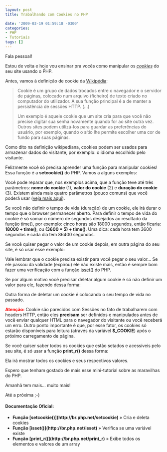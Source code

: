 ```yaml
---
layout: post
title: Trabalhando com Cookies no PHP

date: '2009-03-19 01:59:18 -0300'
categories:
- PHP
- Tutoriais
tags: []
---
```

Fala pessoal!

Estou de volta e hoje vou ensinar pra vocês como manipular os <abbr title="Cookie é um grupo de dados trocados entre o navegador e o servidor de páginas, colocado num arquivo (ficheiro) de texto criado no computador do utilizador."><em>cookies</em></abbr> do seu site usando o PHP.

Antes, vamos à definição de cookie da [Wikipédia](http://pt.wikipedia.org/wiki/Cookies):

<blockquote>Cookie é um grupo de dados trocados entre o navegador e o servidor de páginas, colocado num arquivo (ficheiro) de texto criado no computador do utilizador. A sua função principal é a de manter a persistência de sessões HTTP. (...)

Um exemplo é aquele cookie que um site cria para que você não precise digitar sua senha novamente quando for ao site outra vez. Outros sites podem utilizá-los para guardar as preferências do usuário, por exemplo, quando o sítio lhe permite escolher uma cor de fundo para suas páginas.
</blockquote>
Como dito na definição wikipediana, cookies podem ser usados para armazenar dados do visitante, por exemplo: o idioma escolhido pelo visitante.

Felizmente você só precisa aprender uma função para manipular cookies! Essa função é a <strong>setcookie()</strong> do PHP. Vamos a alguns exemplos:


<div data-gist-id="141be7b8c4c700174c9a" data-gist-show-loading="false"></div>

Você pode reparar que, nos exemplos acima, que a função teve até três parâmetros: <strong>nome do cookie</strong> (1), <strong>valor do cookie</strong> (2) e <strong>duração do cookie</strong> (3). Existem ainda mais quatro parâmetros (pouco comuns) que você poderá usar ([veja mais aqui](http://us.php.net/setcookie)).

Se você não definir o tempo de vida (duração) de um cookie, ele irá durar o tempo que o browser permanecer aberto. Para definir o tempo de vida do cookie é só somar o número de segundos desejados ao resultado da função time(), por exemplo: cinco horas são 18000 segundos, então ficaria: <strong>18000 + time()</strong>, ou <strong>(3600 * 5) + time()</strong>. Uma dica: cada hora tem 3600 segundos e cada dia tem 86400 segundos.

Se você quiser pegar o valor de um cookie depois, em outra página do seu site, é só usar esse exemplo:


<div data-gist-id="fb9f568c2586c3bfd11e" data-gist-show-loading="false"></div>

Vale lembrar que o cookie precisa existir para você pegar o seu valor... Se ele passou da validade (expirou) ele não existe mais, então é sempre bom fazer uma verificação com a função [isset()](http://br2.php.net/manual/pt_BR/function.isset.php) do PHP.

Se por algum motivo você precisar deletar algum cookie é só não definir um valor para ele, fazendo dessa forma:


<div data-gist-id="1be3a6e2cdba5e3f969d" data-gist-show-loading="false"></div>

Outra forma de deletar um cookie é colocando o seu tempo de vida no passado.

<span style="color: #ff0000;"><strong>Atenção:</strong></span> Cookie são parecidos com Sessões no fato de trabalharem com headers HTTP, então eles <strong>precisam</strong> ser definidos e manipulados antes de você enviar qualquer HTML para o navegador do visitante ou você receberá um erro. Outro ponto importante é que, por esse fator, os cookies só estarão disponíveis para leitura (através da variável <strong>$_COOKIE</strong>) após o próximo carregamento de página.

Se você quiser saber todos os cookies que estão setados e acessíveis pelo seu site, é só usar a função<strong> print_r()</strong> dessa forma:


<div data-gist-id="1b9bf5e5b1883b4372f7" data-gist-show-loading="false"></div>

Ela irá mostrar todos os cookies e seus respectivos valores.

Espero que tenham gostado de mais esse mini-tutorial sobre as maravilhas do PHP.

Amanhã tem mais... muito mais!

Até a próxima ;-)

#### Documentação Oficial:
<ul>
<li><strong>Função [setcookie()](http://br.php.net/setcookie)</strong> » Cria e deleta cookies</li>
<li><strong>Função [isset()](http://br.php.net/isset)</strong> » Verifica se uma variável existe</li>
<li><strong>Função [print_r()](http://br.php.net/print_r)</strong> » Exibe todos os elementos e valores de um array</li>
</ul>
